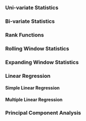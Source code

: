 ### Uni-variate Statistics


### Bi-variate Statistics


### Rank Functions


### Rolling Window Statistics


### Expanding Window Statistics


### Linear Regression

#### Simple Linear Regression

#### Multiple Linear Regression

### Principal Component Analysis